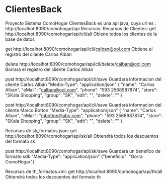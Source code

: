 # ClientesBack
Proyecto Sistema ComoHogar
ClientesBack es una api java, cuya url es : http://localhot:8090/comohogar/api
Recursos:
Recursos de Clientes:
get http://localhot:8090/comohogar/api/cli/all                       Obiene todos los clientes de la base de datos

get http://localhot:8090/comohogar/api/cli/calban@ool.com             Obtiene el registro del cliente Carlos Albán

delete http://localhot:8090/comohogar/api/cli/delete/calban@ool.com   Borrará el registro del cliente Carlos Albán

post   http://localhot:8090/comohogar/api/cli/save                   Guardara informacion del cliente Carlos Albán
"Media-Type": "application/json"
{
   "name": "Carlos Alban",
   "eMail": "calban@ool.com",
   "phone": "593 2568987874",
   "store": "SKala Shopping",
   "group": "SK",
   "edit": "",
   "delete": ""
}

post   http://localhot:8090/comohogar/api/cli/save                   Guardará informacion del cliente Marco Botton
"Media-Type": "application/json"
{
   "name": "Carlos Alban",
   "eMail": "mbotton@abc.com",
   "phone": "593 2568987874",
   "store": "SKala Shopping",
   "group": "SK",
   "edit": "",
   "delete": ""
}

Recursos de sk_formatos.json:
get   http://localhot:8090/comohogar/api/sk/all        Obtendrá todos los descuentos del formato sk

post  http://localhot:8090/comohogar/api/sk/save       Guardará un benefico de formato sdk
"Media-Type": "application/json"
{"beneficio": "Gorra ComoHogar"}

Recursos de th_formatos.xml:
get   http://localhot:8090/comohogar/api/th/all        Obtendrá todos los descuentos del formato th









